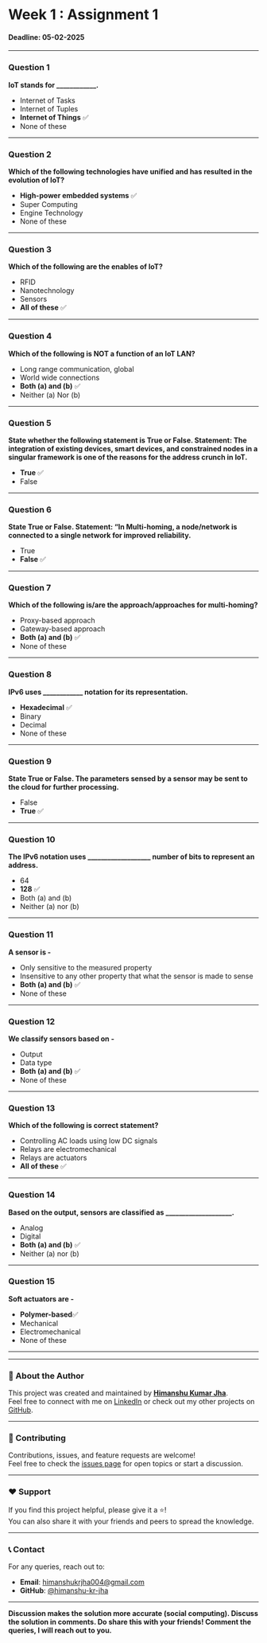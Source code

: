 # Week 1 : Assignment 1
#### Deadline: 05-02-2025
---
### Question 1
**IoT stands for ____________.**

- Internet of Tasks
- Internet of Tuples
- **Internet of Things** ✅
- None of these

---

### Question 2
**Which of the following technologies have unified and has resulted in the evolution of IoT?**

- **High-power embedded systems** ✅
- Super Computing
- Engine Technology
- None of these  

---

### Question 3
**Which of the following are the enables of IoT?**
- RFID
- Nanotechnology
- Sensors
- **All of these** ✅
 
---
### Question 4
**Which of the following is NOT a function of an IoT LAN?**
- Long range communication, global
- World wide connections
- **Both (a) and (b)** ✅
- Neither (a) Nor (b)

---
### Question 5
**State whether the following statement is True or False. Statement: The integration of existing devices, smart devices, and constrained nodes in a singular framework is one of the reasons for the address crunch in IoT.**
- **True** ✅
- False
---
### Question 6
**State True or False. Statement: “In Multi-homing, a node/network is connected to a single network for improved reliability.**
- True
- **False** ✅
---
### Question 7
**Which of the following is/are the approach/approaches for multi-homing?**
- Proxy-based approach
- Gateway-based approach
- **Both (a) and (b)** ✅
- None of these
---
### Question 8
**IPv6 uses ____________ notation for its representation.**
- **Hexadecimal** ✅
- Binary
- Decimal
- None of these
---
### Question 9
**State True or False. The parameters sensed by a sensor may be sent to the cloud for further processing.**
- False
- **True** ✅
---
### Question 10
**The IPv6 notation uses ___________________ number of bits to represent an address.**
- 64
- **128** ✅
- Both (a) and (b)
- Neither (a) nor (b)
---
### Question 11
**A sensor is -**
- Only sensitive to the measured property
- Insensitive to any other property that what the sensor is made to sense
- **Both (a) and (b)** ✅
- None of these
---
### Question 12
**We classify sensors based on -**
- Output
- Data type
- **Both (a) and (b)** ✅
- None of these
---
### Question 13
**Which of the following is correct statement?**
- Controlling AC loads using low DC signals
- Relays are electromechanical
- Relays are actuators
- **All of these** ✅
---
### Question 14
**Based on the output, sensors are classified as ____________________.**
- Analog
- Digital
- **Both (a) and (b)** ✅
- Neither (a) nor (b)
---
### Question 15 
**Soft actuators are -**
- **Polymer-based**✅
- Mechanical
- Electromechanical
- None of these

---
---

### 🚀 About the Author  
This project was created and maintained by **[Himanshu Kumar Jha](https://portfolio-himanshu-kumar-jha.onrender.com)**.  
Feel free to connect with me on [LinkedIn](https://www.linkedin.com/in/himanshu-kumar-jha-software-engineer) or check out my other projects on [GitHub](https://github.com/himanshu-kr-jha).  

---

### 📢 Contributing  
Contributions, issues, and feature requests are welcome!  
Feel free to check the [issues page](https://github.com/himanshu-kr-jha/nptel_IoT_2025/issues) for open topics or start a discussion.  

---

### ❤️ Support  
If you find this project helpful, please give it a ⭐️!  
You can also share it with your friends and peers to spread the knowledge.  

---

### 📞 Contact  
For any queries, reach out to:  
- **Email**: himanshukrjha004@gmail.com 
- **GitHub**: [@himanshu-kr-jha](https://github.com/himanshu-kr-jha)  

---

**Discussion makes the solution more accurate (social computing). Discuss the solution in comments. Do share this with your friends! Comment the queries, I will reach out to you.**